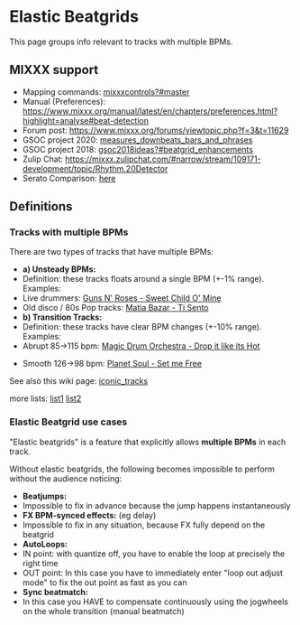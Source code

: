 # Elastic Beatgrids

This page groups info relevant to tracks with multiple BPMs.

## MIXXX support

  - Mapping commands: [mixxxcontrols?\#master](mixxxcontrols?#master)
  - Manual (Preferences):
    <https://www.mixxx.org/manual/latest/en/chapters/preferences.html?highlight=analyse#beat-detection>
  - Forum post: <https://www.mixxx.org/forums/viewtopic.php?f=3&t=11629>
  - GSOC project 2020:
    [measures\_downbeats\_bars\_and\_phrases](measures_downbeats_bars_and_phrases)
  - GSOC project 2018:
    [gsoc2018ideas?\#beatgrid\_enhancements](gsoc2018ideas?#beatgrid_enhancements)
  - Zulip Chat:
    <https://mixxx.zulipchat.com/#narrow/stream/109171-development/topic/Rhythm.20Detector>
  - Serato Comparison:
    [here](https://www.reddit.com/r/DJs/comments/gs49z6/serato_or_rekordbox_now_that_rekordbox_needs_a/fs313ck/)

## Definitions

### Tracks with multiple BPMs

There are two types of tracks that have multiple BPMs:

  - **a) Unsteady BPMs:** 
  - Definition: these tracks floats around a single BPM (+-1% range).
    Examples:
  - Live drummers: [Guns N' Roses - Sweet Child O'
    Mine](https://www.youtube.com/watch?v=1w7OgIMMRc4)
  - Old disco / 80s Pop tracks: [Matia Bazar - Ti
    Sento](https://www.youtube.com/watch?v=uk7bR54G2BA)
  - **b) Transition Tracks:**
  - Definition: these tracks have clear BPM changes (+-10% range).
    Examples:
  - Abrupt 85-\>115 bpm: [Magic Drum Orchestra - Drop it like its
    Hot](https://youtu.be/W-nrHptw4Ow)

<!-- end list -->

  - Smooth 126-\>98 bpm: [Planet Soul - Set me
    Free](https://www.youtube.com/watch?v=v5HEfbxk7Mw)

See also this wiki page: [iconic\_tracks](iconic_tracks)

more lists:
[list1](https://www.reddit.com/r/DJs/comments/2hmtgc/do_you_know_of_any_house_songs_that_increase_in/)
[list2](https://www.reddit.com/r/DJs/comments/ybt30/transition_tracks/)

### Elastic Beatgrid use cases

"Elastic beatgrids" is a feature that explicitly allows **multiple
BPMs** in each track.

Without elastic beatgrids, the following becomes impossible to perform
without the audience noticing:

  - **Beatjumps:** 
  - Impossible to fix in advance because the jump happens
    instantaneously
  - **FX BPM-synced effects:** (eg delay)
  - Impossible to fix in any situation, because FX fully depend on the
    beatgrid
  - **AutoLoops:**
  - IN point: with quantize off, you have to enable the loop at
    precisely the right time
  - OUT point: In this case you have to immediately enter "loop out
    adjust mode" to fix the out point as fast as you can 
  - **Sync beatmatch:**
  - In this case you HAVE to compensate continuously using the jogwheels
    on the whole transition (manual beatmatch)
